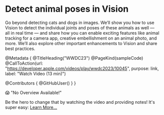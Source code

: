 # Detect animal poses in Vision

Go beyond detecting cats and dogs in images. We’ll show you how to use Vision to detect the individual joints and poses of these animals as well — all in real time — and share how you can enable exciting features like animal tracking for a camera app, creative embellishment on an animal photo, and more. We’ll also explore other important enhancements to Vision and share best practices.

@Metadata {
   @TitleHeading("WWDC23")
   @PageKind(sampleCode)
   @CallToAction(url: "https://developer.apple.com/videos/play/wwdc2023/10045", purpose: link, label: "Watch Video (13 min)")

   @Contributors {
      @GitHubUser(<replace this with your GitHub handle>)
   }
}

😱 "No Overview Available!"

Be the hero to change that by watching the video and providing notes! It's super easy:
 [Learn More…](https://wwdcnotes.com/documentation/wwdcnotes/contributing)
